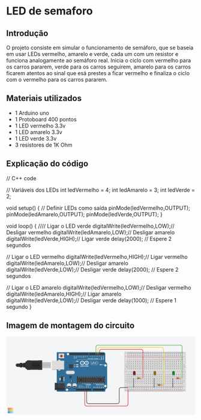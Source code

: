 # LED de semaforo

## Introdução
 O projeto consiste em simular o funcionamento de semáforo, que se baseia em usar LEDs vermelho, amarelo e verde, cada um com um resistor e funciona analogamente ao semáforo real. Inicia o ciclo com vermelho para os carros pararem, verde para os carros seguirem, amarelo para os carros ficarem atentos ao sinal que esá prestes a ficar vermelho e finaliza o ciclo com o vermelho para os carros pararem. 
 
## Materiais utilizados
- 1 Arduino uno
- 1 Protoboard 400 pontos
- 1 LED vermelho 3.3v
- 1 LED amarelo 3.3v
- 1 LED verde 3.3v
- 3 resistores de 1K Ohm

## Explicação do código

// C++ code

// Variáveis dos LEDs
int ledVermelho = 4;
int ledAmarelo = 3;
int ledVerde = 2;

void setup() 
{ // Definir LEDs como saída
  pinMode(ledVermelho,OUTPUT);
  pinMode(ledAmarelo,OUTPUT);
  pinMode(ledVerde,OUTPUT);
}

void loop()
{
  //// Ligar o LED verde
  digitalWrite(ledVermelho,LOW);// Desligar vermelho
  digitalWrite(ledAmarelo,LOW);// Desligar amarelo
  digitalWrite(ledVerde,HIGH);// Ligar verde
  delay(2000); // Espere 2 segundos 
  
  // Ligar o LED vermelho
  digitalWrite(ledVermelho,HIGH);// Ligar vermelho
  digitalWrite(ledAmarelo,LOW);// Desligar amarelo
  digitalWrite(ledVerde,LOW);// Desligar verde
  delay(2000); // Espere 2 segundos 
  
   // Ligar o LED amarelo
  digitalWrite(ledVermelho,LOW);// Desligar vermelho
  digitalWrite(ledAmarelo,HIGH);// Ligar amarelo
  digitalWrite(ledVerde,LOW);// Desligar verde
  delay(1000); // Espere 1 segundo
}

## Imagem de montagem do circuito

![|LED de semáforo](LED_de_semaforo.png)
